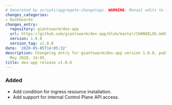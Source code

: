```yaml
---
# Generated by scripts/aggregate-changelogs. WARNING: Manual edits to this files will be overwritten.
changes_categories:
- Dashboards
changes_entry:
  repository: giantswarm/dex-app
  url: https://github.com/giantswarm/dex-app/blob/master/CHANGELOG.md#100---2020-05-05
  version: 1.0.0
  version_tag: v1.0.0
date: '2020-05-05T14:05:32'
description: Changelog entry for giantswarm/dex-app version 1.0.0, published on 05
  May 2020, 14:05.
title: dex-app release v1.0.0
---
```


### Added
- Add condition for ingress resource installation.
- Add support for internal Control Plane API access.
